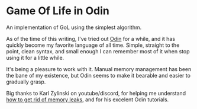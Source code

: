 # Game Of Life in Odin

An implementation of GoL using the simplest algorithm. 

As of the time of this writing, I've tried out [Odin](https://odin-lang.org) for a while, and it has quickly become my favorite language of all time. Simple, straight to the point, clean syntax, and small enough I can remember most of it when stop using it for a little while. 

It's being a pleasure to work with it. Manual memory management has been the bane of my existence, but Odin seems to make it bearable and easier to gradually grasp.

Big thanks to Karl Zylinski on youtube/discord, for helping me understand [how to get rid of memory leaks](https://www.youtube.com/watch?v=dg6qogN8kIE), and for his excelent Odin tutorials.

